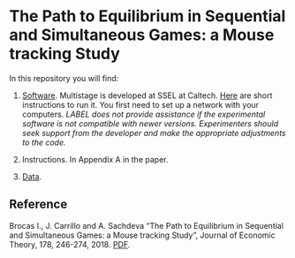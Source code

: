 # The Path to Equilibrium in Sequential and Simultaneous Games: a Mouse tracking Study

In this repository you will find: 

1. [Software](https://github.com/labelinstitute/nonchoice/tree/main/sequential_simult/Software). Multistage is developed at SSEL at Caltech. [Here](https://drive.google.com/file/d/1jp9XA6YVJm3eW9_c4rYbBQtlSfmJg9XO/view) are short instructions to run it. You first need to set up a network with your computers. *LABEL does not provide assistance if the experimental software is not compatible with newer versions. Experimenters should seek support from the developer and make the appropriate adjustments to the code.*

2. Instructions. In Appendix A in the paper. 

3. [Data](https://github.com/labelinstitute/nonchoice/tree/main/sequential_simult/Data).


## Reference
Brocas I., J. Carrillo and A. Sachdeva “The Path to Equilibrium in Sequential and Simultaneous Games: a Mouse tracking Study”, Journal of Economic Theory, 178, 246-274, 2018. [PDF](https://isabellebrocas.org/Research/simseq.pdf).
